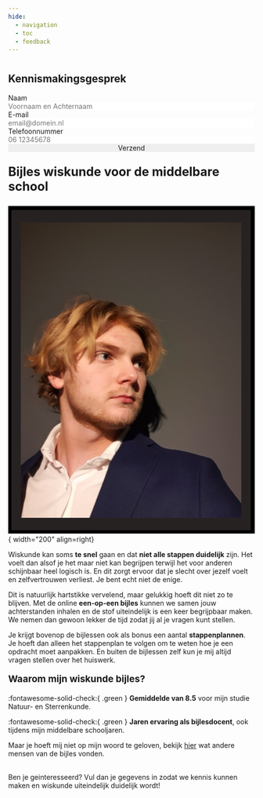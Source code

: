 ```yaml
---
hide:
  - navigation
  - toc
  - feedback
---
```


#

<div class="form-container">
  <h2 class="form-title">Kennismakingsgesprek</h2>
  <form id="fs-frm" name="registratie-formulier" accept-charset="utf-8" action="https://formspree.io/f/mbjnoanw" method="post">
    <fieldset id="fs-frm-inputs">
      <label for="full-name">Naam</label>
      <input type="text" name="name" id="full-name" placeholder="Voornaam en Achternaam" required="" fdprocessedid="3ln1lj">
      <label for="email-address">E-mail</label>
      <input type="email" name="_replyto" id="email-address" placeholder="email@domein.nl" required="" fdprocessedid="w2s8ja">
      <label for="phone-number">Telefoonnummer</label>
      <input type="tel" name="phone" id="phone-number" placeholder="06 12345678" required="" fdprocessedid="r39vu">
      <input type="hidden" name="_subject" id="email-subject" value="Registratieformulier Inzending">
    </fieldset>
    <input type="submit" value="Verzend" fdprocessedid="626xzu">
  </form>
</div>  
<style>
/* reset */
#fs-frm input,
#fs-frm select,
#fs-frm textarea,
#fs-frm fieldset,
#fs-frm optgroup,
#fs-frm #card-element:disabled {
  font-family: inherit;
  font-size: 100%;
  color: inherit;
  border: none;
  border-radius: 0;
  display: block;
  width: 100%;
  padding: 0;
  margin: 0;
  -webkit-appearance: none;
  -moz-appearance: none;
}

#fs-frm label,
#fs-frm legend,
#fs-frm ::placeholder {
  font-size: .825rem;
  margin-bottom: .5rem;
  padding-top: .2rem;
  display: flex;
  align-items: baseline;
}

/* border, padding, margin, width */
#fs-frm input,
#fs-frm select,
#fs-frm textarea,
#fs-frm #card-element {
  border: 1px solid rgba(0, 0, 0, 0.2);
  background-color: rgba(230, 230, 230, 0.9);
  padding: .75em 1rem;
  margin-bottom: 1.5rem;
}

#fs-frm input:focus,
#fs-frm select:focus,
#fs-frm textarea:focus {
  background-color: white;
  outline-style: solid;
  outline-width: thin;
  outline-color: gray;
  outline-offset: -1px;
}

#fs-frm [type="text"],
#fs-frm [type="email"],
#fs-frm [type="password"],
#fs-frm textarea, /* Fix: Include textarea for notes */
#fs-frm [type="number"] {
  width: 100%;
  color: black; /* Set text color to black for input fields */
}

#fs-frm [type="button"],
#fs-frm [type="submit"],
#fs-frm [type="reset"] {
  width: auto;
  cursor: pointer;
  -webkit-appearance: button;
  -moz-appearance: button;
  appearance: button;
  color: white; /* Set text color to white for button text */
  background-color: rgb(6, 143, 115); /* Set background color to teal for the button */
  border: none;
  padding: .75em 1rem;
}

#fs-frm [type="button"]:focus,
#fs-frm [type="submit"]:focus,
#fs-frm [type="reset"]:focus {
  outline: none;
}

#fs-frm [type="submit"],
#fs-frm [type="reset"] {
  margin-bottom: 0;
}

#fs-frm [type="submit"],
#fs-frm [type="reset"] {
  margin-bottom: 0;
  transition: background-color 0.3s ease; /* Add transition for smooth color change */
}

#fs-frm [type="submit"]:hover,
#fs-frm [type="reset"]:hover {
  background-color: rgb(6, 170, 140); /* Set the highlight color when hovering */
}

#fs-frm input[type="tel"] {
  width: 100%;
  color: black; /* Set text color to black for phone number input */
}

#fs-frm select {
  text-transform: none;
}

#fs-frm [type="checkbox"] {
  -webkit-appearance: checkbox;
  -moz-appearance: checkbox;
  appearance: checkbox;
  display: inline-block;
  width: auto;
  margin: 0 .5em 0 0 !important;
}

#fs-frm [type="radio"] {
  -webkit-appearance: radio;
  -moz-appearance: radio;
  appearance: radio;
}

/* address, locale */
#fs-frm fieldset.locale input[name="city"],
#fs-frm fieldset.locale select[name="state"],
#fs-frm fieldset.locale input[name="postal-code"] {
  display: inline;
}

#fs-frm fieldset.locale input[name="city"] {
  width: 52%;
}

#fs-frm fieldset.locale select[name="state"],
#fs-frm fieldset.locale input[name="postal-code"] {
  width: 20%;
}

#fs-frm fieldset.locale input[name="city"],
#fs-frm fieldset.locale select[name="state"] {
  margin-right: 3%;
}

/* Disable Chrome Autofill styling */
#fs-frm input:-webkit-autofill,
#fs-frm textarea:-webkit-autofill,
#fs-frm select:-webkit-autofill {
    -webkit-box-shadow: 0 0 0 1000px white inset !important; /* Override default blue background */
    -webkit-text-fill-color: black !important; /* Override default black text color */
}

.form-container {
  float: right; /* Float the container to the right */
  max-width: 400px;
  margin: 0 0 20px 20px; /* Add margin for spacing */
  padding: 20px;
  border: 1px solid rgb(125, 125, 125);
  border-radius: 8px;
}

.form-container h2 {
  color: white; /* Set the text color of the title to red */
  font-size: 1.2rem;
  font-weight: bold; /* Add this line to make the title bold */
  margin: 0 0 20px 0;
}

</style>

**<p style="text-align: left;font-size:25px;">Bijles wiskunde voor de middelbare school</p>**

![Foto Marc Serrano Altena](assets/images/general/Marc_Serrano_Altena_photo.png){ width="200" align=right}

Wiskunde kan soms **te snel** gaan en dat **niet alle stappen duidelijk** zijn. Het voelt dan alsof je het maar niet kan begrijpen terwijl het voor anderen schijnbaar heel logisch is. En dit zorgt ervoor dat je slecht over jezelf voelt en zelfvertrouwen verliest. Je bent echt niet de enige. 

Dit is natuurlijk hartstikke vervelend, maar gelukkig hoeft dit niet zo te blijven. Met de online **een-op-een bijles** kunnen we samen jouw achterstanden inhalen en de stof uiteindelijk is een keer begrijpbaar maken. We nemen dan gewoon lekker de tijd zodat jij al je vragen kunt stellen.

Je krijgt bovenop de bijlessen ook als bonus een aantal **stappenplannen**. Je hoeft dan alleen het stappenplan te volgen om te weten hoe je een opdracht moet aanpakken. En buiten de bijlessen zelf kun je mij altijd vragen stellen over het huiswerk. 

<!-- De **eerste 5 leerlingen help ik volledig gratis**. En ik garandeer dat jouw kind voor de volgende toets **2 cijferpunten hoger** haalt dan zijn of haar gemiddelde. En anders dan blijf ik volledig gratis doorgaan met de bijles totdat het wel lukt. De eerste **drie plekken zijn al gevult**, dus ik help nu **nog maar 2 leerlingen gratis** voordat de prijs omhoog gaat.  -->


<!-- 
Woon jij in Zaandam en heb jij moeite met wiskunde op de middelbare school? Misschien dat de stof te snel gaat of juist dat de uitleg vaag is? 

Dit kan er voor zorgen dat je blijft zitten, maar ook dat je later minder kunt verdienen. Gemiddeld kan dit €20 000  per jaar minder zijn. 

Op je hele leven verdien je dan in totaal €800 000 minder. En dit zou echt zonde zijn, vooral wanneer er een oplossing voor is. 

Met de In 6-Weken Twee-Punten-Hoger Training kan jij twee cijferpunten hoger halen voor de volgende toets. En niet alleen dat, voor de eerste 5 mensen is dit volledig gratis, maar er zijn nog twee plekken beschikbaar. , dus heb je interesse? Stuur dan een bericht naar: 

0638391419
 -->

**<p style="text-align: left;font-size:19px;">Waarom mijn wiskunde bijles?</p>**

:fontawesome-solid-check:{ .green }  **Gemiddelde van 8.5** voor mijn studie Natuur- en Sterrenkunde.

:fontawesome-solid-check:{ .green }  **Jaren ervaring als bijlesdocent**, ook tijdens mijn middelbare schooljaren.

Maar je hoeft mij niet op mijn woord te geloven, bekijk [hier](https://maps.app.goo.gl/7pjvxf7rLvqouF547) wat andere mensen van de bijles vonden.

<br>
Ben je geinteresseerd? Vul dan je gegevens in zodat we kennis kunnen maken en wiskunde uiteindelijk duidelijk wordt!